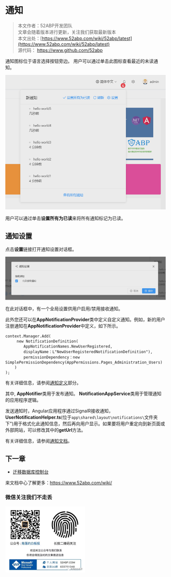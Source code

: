 # 通知

> 本文作者：52ABP开发团队 </br>
> 文章会随着版本进行更新，关注我们获取最新版本 </br>
> 本文出处：[https://www.52abp.com/wiki/52abp/latest](https://www.52abp.com/wiki/52abp/latest) </br>
> 源代码： https://www.github.com/52abp </br>





通知图标位于语言选择按钮旁边。
用户可以通过单击此图标查看最近的未读通知。

![通知列表](images/Features-52ABP-NG-Notifications-1.png)

用户可以通过单击**设置所有为已读**来将所有通知标记为已读。

## 通知设置

点击**设置**链接打开通知设置对话框。

![通知设置](images/Features-52ABP-NG-Notifications-2.png)

在此对话框中，有一个全局设置供用户启用/禁用接收通知。

此外您还可以在**AppNotificationProvider**类中定义自定义通知。例如，新的用户注册通知在**AppNotificationProvider**中定义，如下所示。

````CSHARP
context.Manager.Add(
     new NotificationDefinition(
        AppNotificationNames.NewUserRegistered,
        displayName：L"NewUserRegisteredNotificationDefinition"),
        permissionDependency：new SimplePermissionDependency(AppPermissions.Pages_Administration_Users)
    )
);
````

有关详细信息，请参阅[通知定义](need-help.md)<!-- (https://aspnetboilerplate.com/Pages/Documents/Notification-System#notification-definitions) -->部分。

其中, **AppNotifier**类用于发布通知。 **NotificationAppService**类用于管理通知的应用程序逻辑。

发送通知时，Angular应用程序通过SignalR接收通知，**UserNotificationHelper.ts**(位于`app\shared\layout\notifications\`文件夹下")用于格式化此通知信息，然后再向用户显示。如果要将用户重定向到新页面或外部网站，可以修改其中的**getUrl**方法。

有关详细信息，请参阅[通知文档](need-help.md)<!-- (https://aspnetboilerplate.com/Pages/Documents/Notification-System) -->。

## 下一章

 -  [迁移数据库控制台](Migrator-Console-Application.md)


来文档中心了解更多：https://www.52abp.com/wiki/ 

### 微信关注我们不走丢

<img src="https://raw.githubusercontent.com/52ABP/Documents/V0.16/src/mvc/images/jiaoluowechat.png" class="img-fluid text-center " alt="公众号：角落的白板报" style="
    height: 80;
    width: 250px;"/>

